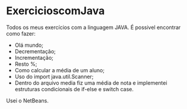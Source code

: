 # ExercicioscomJava
Todos os meus exercícios com a linguagem JAVA.
É possivel encontrar como fazer:
* Olá mundo;
* Decrementação;
* Incrementação;
* Resto %;
* Como calcular a média de um aluno;
* Uso do import java.util.Scanner;
* Dentro do arquivo media fiz uma média de nota e implementei estruturas condicionais de if-else e switch case. 

Usei o NetBeans. 
